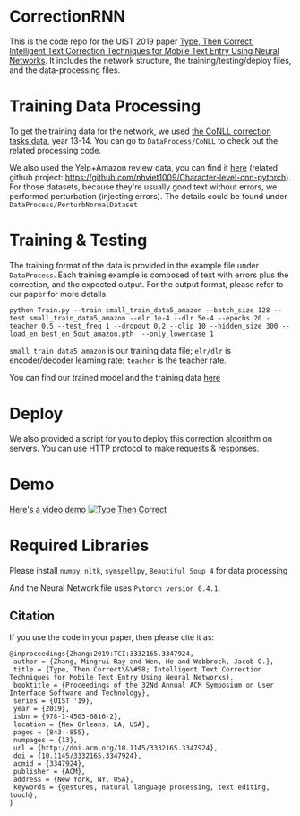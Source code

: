 # CorrectionRNN
This is the code repo for the UIST 2019 paper [Type, Then Correct: Intelligent Text Correction Techniques for Mobile Text Entry Using Neural Networks](https://faculty.washington.edu/wobbrock/pubs/uist-19.02.pdf). It includes the network structure, the training/testing/deploy files, and the data-processing files.

# Training Data Processing
To get the training data for the network, we used [the CoNLL correction tasks data](https://www.conll.org/previous-tasks), year 13-14. You can go to `DataProcess/CoNLL` to check out the related processing code.

We also used the Yelp+Amazon review data, you can find it [here](https://drive.google.com/drive/u/0/folders/0Bz8a_Dbh9Qhbfll6bVpmNUtUcFdjYmF2SEpmZUZUcVNiMUw1TWN6RDV3a0JHT3kxLVhVR2M) (related github project: https://github.com/nhviet1009/Character-level-cnn-pytorch). For those datasets, because they're usually good text without errors, we performed perturbation (injecting errors). The details could be found under `DataProcess/PerturbNormalDataset`

# Training & Testing
The training format of the data is provided in the example file under `DataProcess`. Each training example is composed of text with errors plus the correction, and the expected output. For the output format, please refer to our paper for more details.

```
python Train.py --train small_train_data5_amazon --batch_size 128 --test small_train_data5_amazon --elr 1e-4 --dlr 5e-4 --epochs 20 -teacher 0.5 --test_freq 1 --dropout 0.2 --clip 10 --hidden_size 300 --load_en best_en_5out_amazon.pth  --only_lowercase 1
```
``small_train_data5_amazon`` is our training data file; ``elr/dlr`` is encoder/decoder learning rate; ``teacher`` is the teacher rate.

You can find our trained model and the training data [here]()

# Deploy
We also provided a script for you to deploy this correction algorithm on servers. You can use HTTP protocol to make requests & responses.

# Demo
[Here's a video demo ](https://www.youtube.com/watch?v=2184mZlGTGA)
[![Type Then Correct](https://img.youtube.com/vi/2184mZlGTGA/0.jpg)](https://www.youtube.com/watch?v=2184mZlGTGA)

# Required Libraries
Please install `numpy`, `nltk`, `symspellpy`, `Beautiful Soup 4` for data processing

And the Neural Network file uses `Pytorch version 0.4.1`. 

## Citation
If you use the code in your paper, then please cite it as:

```
@inproceedings{Zhang:2019:TCI:3332165.3347924,
 author = {Zhang, Mingrui Ray and Wen, He and Wobbrock, Jacob O.},
 title = {Type, Then Correct\&\#58; Intelligent Text Correction Techniques for Mobile Text Entry Using Neural Networks},
 booktitle = {Proceedings of the 32Nd Annual ACM Symposium on User Interface Software and Technology},
 series = {UIST '19},
 year = {2019},
 isbn = {978-1-4503-6816-2},
 location = {New Orleans, LA, USA},
 pages = {843--855},
 numpages = {13},
 url = {http://doi.acm.org/10.1145/3332165.3347924},
 doi = {10.1145/3332165.3347924},
 acmid = {3347924},
 publisher = {ACM},
 address = {New York, NY, USA},
 keywords = {gestures, natural language processing, text editing, touch},
} 
```
